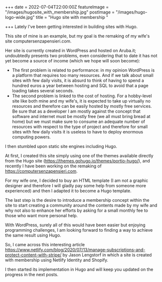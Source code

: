 +++
date = 2022-07-04T22:00:00Z
featureImage = "/images/hugosite_with_membership.jpg"
postImage = "/images/hugo-logo-wide.jpg"
title = "Hugo site with membership "

+++
Lately I've been getting interested in building sites with Hugo.

This site of mine is an example, but my goal is the remaking of my wife's site computersenzapensieri.com.

Her site is currently created in WordPress and hosted on Aruba.it; undoubtedly presents two problems, even considering that to date it has not yet become a source of income (which we hope will soon become):

* The first problem is related to performance: in my opinion WordPress is a platform that requires too many resources.  And if we talk about small sites with few daily visits, it is absurd to think of having to spend a hundred euros a year between hosting and SQL to avoid that a page loading takes several seconds.
* The second problem is linked to the cost of hosting.  For a hobby-level site like both mine and my wife's, it is expected to take up virtually no resources and therefore can be easily hosted by mostly free services. Be sure that as a developer I am mostly against the concept that software and internet must be mostly free (we all must bring bread at home) but we must make sure to consume an adequate number of resources with respect to the type of project and therefore for small sites with few daily visits it is useless to have to deploy enormous computing powers.

I then stumbled upon static site engines including Hugo.

At first, I created this site simply using one of the themes available directly from the Hugo site (https://themes.gohugo.io/themes/portio-hugo/), and recently I have been working on the remaking of https://computersenzapensieri.com.

For my wife one, I decided to buy an HTML template (I am not a graphic designer and therefore I will gladly pay some help from someone more experienced) and then I adapted it to become a Hugo template.

The last step is the desire to introduce a membership concept within the site to start creating a community around the contents made by my wife and why not also to enhance her efforts by asking for a small monthly fee to those who want more personal help.

With WordPress, surely all of this would have been easier but enjoying programming challenges, I am looking forward to finding a way to achieve the same result using Hugo.

So, I came across this interesting article https://www.netlify.com/blog/2020/07/13/manage-subscriptions-and-protect-content-with-stripe/ by Jason Lengstorf in which a site is created with membership using Netlify Identity and Shopify.

I then started its implementation in Hugo and will keep you updated on the progress in the next posts.